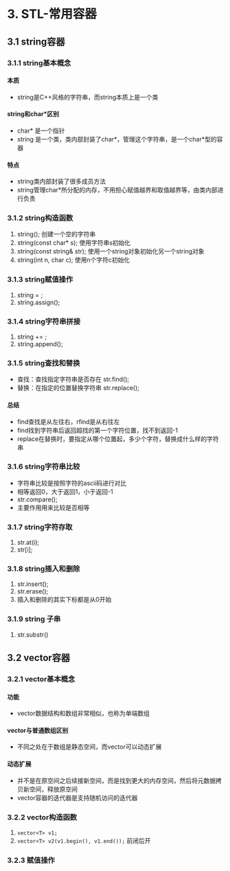 # 3. STL-常用容器

## 3.1 string容器

### 3.1.1 string基本概念

#### 本质

- string是C++风格的字符串，而string本质上是一个类

#### string和char*区别

- char* 是一个指针
- string 是一个类，类内部封装了char*，管理这个字符串，是一个char*型的容器

#### 特点

- string类内部封装了很多成员方法
- string管理char*所分配的内存，不用担心赋值越界和取值越界等，由类内部进行负责

### 3.1.2 string构造函数

1. string(); 创建一个空的字符串
2. string(const char* s); 使用字符串s初始化
3. string(const string& str); 使用一个string对象初始化另一个string对象
4. string(int n, char c); 使用n个字符c初始化

### 3.1.3 string赋值操作

1. string = ;
2. string.assign();

### 3.1.4 string字符串拼接

1. string += ;
2. string.append();

### 3.1.5 string查找和替换

- 查找：查找指定字符串是否存在  str.find();
- 替换：在指定的位置替换字符串  str.replace();

#### 总结

- find查找是从左往右，rfind是从右往左
- find找到字符串后返回超找的第一个字符位置，找不到返回-1
- replace在替换时，要指定从哪个位置起，多少个字符，替换成什么样的字符串

### 3.1.6 string字符串比较

- 字符串比较是按照字符的ascii码进行对比
- 相等返回0，大于返回1，小于返回-1
- str.compare();
- 主要作用用来比较是否相等

### 3.1.7 string字符存取

1. str.at(i);
2. str[i];

### 3.1.8 string插入和删除

1. str.insert();
2. str.erase();
3. 插入和删除的其实下标都是从0开始

### 3.1.9 string 子串

1. str.substr()

## 3.2 vector容器

### 3.2.1 vector基本概念

#### 功能

- vector数据结构和数组非常相似，也称为单端数组

#### vector与普通数组区别

- 不同之处在于数组是静态空间，而vector可以动态扩展

#### 动态扩展

- 并不是在原空间之后续接新空间，而是找到更大的内存空间，然后将元数据拷贝新空间，释放原空间
- vector容器的迭代器是支持随机访问的迭代器

### 3.2.2 vector构造函数

1. `vector<T> v1;`
2. `vector<T> v2(v1.begin(), v1.end());` 前闭后开

### 3.2.3 赋值操作
